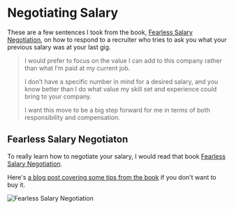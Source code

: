 # Negotiating Salary

These are a few sentences I took from the book, [Fearless Salary Negotiation](http://fearlesssalarynegotiation.com/), on how to respond to a recruiter who tries to ask you what your previous salary was at your last gig.

> I would prefer to focus on the value I can add to this company rather than what I’m paid at my current job.
>
> I don’t have a specific number in mind for a desired salary, and you know better than I do what value my skill set and experience could bring to your company.
>
> I want this move to be a big step forward for me in terms of both responsibility and compensation.

## Fearless Salary Negotiaton

To really learn how to negotiate your salary, I would read that book [Fearless Salary Negotiation](http://fearlesssalarynegotiation.com/).

Here's [a blog post covering some tips from the book](http://www.kalzumeus.com/2016/06/03/kalzumeus-podcast-episode-12-salary-negotiation-with-josh-doody/) if you don't want to buy it.

![Fearless Salary Negotiation](https://s-media-cache-ak0.pinimg.com/originals/69/6a/b2/696ab2e5c457087d0528a9104f73197a.jpg)
